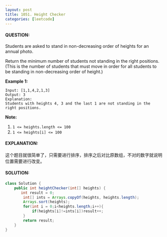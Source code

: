 ```yaml
---
layout: post
title: 1051. Height Checker
categories: [leetcode]
---
```


#### QUESTION:

Students are asked to stand in non-decreasing order of heights for an annual photo.

Return the minimum number of students not standing in the right positions.  (This is the number of students that must move in order for all students to be standing in non-decreasing order of height.)

**Example 1:**

```
Input: [1,1,4,2,1,3]
Output: 3
Explanation: 
Students with heights 4, 3 and the last 1 are not standing in the right positions.
```

**Note:**

1. `1 <= heights.length <= 100`
2. `1 <= heights[i] <= 100`

#### EXPLANATION:

这个题目就很简单了，只需要进行排序，排序之后对比原数组，不对的数字就说明位置需要进行改变。

#### SOLUTION:

```java
class Solution {
    public int heightChecker(int[] heights) {
       int result = 0;
        int[] ints = Arrays.copyOf(heights, heights.length);
        Arrays.sort(heights);
        for(int i = 0;i<heights.length;i++){
            if(heights[i]!=ints[i])result++;
        }
        return result; 
    }
}
```

